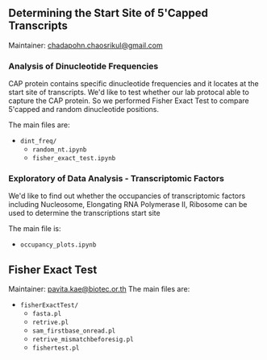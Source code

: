 ## Determining the Start Site of 5'Capped Transcripts
Maintainer: chadapohn.chaosrikul@gmail.com

### Analysis of Dinucleotide Frequencies
CAP protein contains specific dinucleotide frequencies and it locates at the start site of transcripts. We'd like to test whether our lab protocal able to capture the CAP protein. So we performed Fisher Exact Test to compare 5'capped and random dinucleotide positions.

The main files are:
* `dint_freq/`
  - `random_nt.ipynb`
  - `fisher_exact_test.ipynb`

### Exploratory of Data Analysis - Transcriptomic Factors
We'd like to find out whether the occupancies of transcriptomic factors including Nucleosome, Elongating RNA Polymerase II, Ribosome can be used to determine the transcriptions start site

The main file is:
* `occupancy_plots.ipynb`


## Fisher Exact Test
Maintainer: pavita.kae@biotec.or.th
The main files are:
* `fisherExactTest/`
  - `fasta.pl`
  - `retrive.pl`
  - `sam_firstbase_onread.pl`
  - `retrive_mismatchbeforesig.pl`
  - `fishertest.pl`

